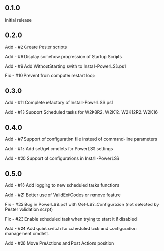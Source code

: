 ## 0.1.0
Initial release


## 0.2.0
Add - #2 Create Pester scripts

Add - #6 Display somehow progression of Startup Scripts

Add - #9 Add WithoutStarting swith to Install-PowerLSS.ps1

Fix - #10 Prevent from computer restart loop


## 0.3.0
Add - #11 Complete refactory of Install-PowerLSS.ps1

Add - #13 Support Scheduled tasks for W2K8R2, W2K12, W2K12R2, W2K16


## 0.4.0
Add - #7 Support of configuration file instead of command-line parameters

Add - #15 Add set/get cmdlets for PowerLSS settings

Add - #20 Support of configurations in Install-PowerLSS

## 0.5.0
Add - #16 Add logging to new scheduled tasks functions

Add - #21 Better use of ValidExitCodes or remove feature

Fix - #22 Bug in PowerLSS.ps1 with Get-LSS_Configuration (not detected by Pester validation script)

Fix - #23 Enable scheduled task when trying to start it if disabled

Add - #24 Add quiet switch for scheduled task and configuration management cmdlets

Add - #26 Move PreActions and Post Actions position
